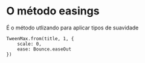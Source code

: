 # O método easings
É o método utlizando para aplicar tipos de suavidade

```
TweenMax.from(title, 1, {
    scale: 0,
    ease: Bounce.easeOut
})
```
